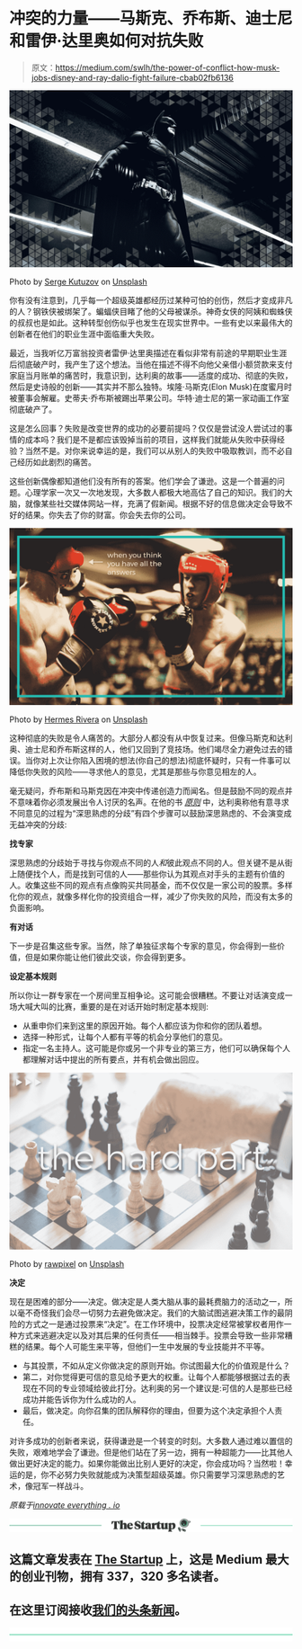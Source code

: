 # 冲突的力量——马斯克、乔布斯、迪士尼和雷伊·达里奥如何对抗失败

> 原文：<https://medium.com/swlh/the-power-of-conflict-how-musk-jobs-disney-and-ray-dalio-fight-failure-cbab02fb6136>

![](img/8b4d96322257fd6b637d51ac529a15fc.png)

Photo by [Serge Kutuzov](https://unsplash.com/photos/meqVd5zwylI?utm_source=unsplash&utm_medium=referral&utm_content=creditCopyText) on [Unsplash](https://unsplash.com/search/photos/batman?utm_source=unsplash&utm_medium=referral&utm_content=creditCopyText)

你有没有注意到，几乎每一个超级英雄都经历过某种可怕的创伤，然后才变成非凡的人？钢铁侠被绑架了。蝙蝠侠目睹了他的父母被谋杀。神奇女侠的阿姨和蜘蛛侠的叔叔也是如此。这种转型创伤似乎也发生在现实世界中。一些有史以来最伟大的创新者在他们的职业生涯中面临重大失败。

最近，当我听亿万富翁投资者雷伊·达里奥描述在看似非常有前途的早期职业生涯后彻底破产时，我产生了这个想法。当他在描述不得不向他父亲借小额贷款来支付家庭当月账单的痛苦时，我意识到，达利奥的故事——适度的成功、彻底的失败，然后是史诗般的创新——其实并不那么独特。埃隆·马斯克(Elon Musk)在度蜜月时被董事会解雇。史蒂夫·乔布斯被踢出苹果公司。华特·迪士尼的第一家动画工作室彻底破产了。

这是怎么回事？失败是改变世界的成功的必要前提吗？仅仅是尝试没人尝试过的事情的成本吗？我们是不是都应该毁掉当前的项目，这样我们就能从失败中获得经验？当然不是。对你来说幸运的是，我们可以从别人的失败中吸取教训，而不必自己经历如此剧烈的痛苦。

这些创新偶像都知道他们没有所有的答案。他们学会了谦逊。这是一个普遍的问题。心理学家一次又一次地发现，大多数人都极大地高估了自己的知识。我们的大脑，就像某些社交媒体网站一样，充满了假新闻。根据不好的信息做决定会导致不好的结果。你失去了你的财富。你会失去你的公司。

![](img/bb9098b91d7dc5fb76672220534de276.png)

Photo by [Hermes Rivera](https://unsplash.com/photos/qbf59TU077Q?utm_source=unsplash&utm_medium=referral&utm_content=creditCopyText) on [Unsplash](https://unsplash.com/search/photos/boxing?utm_source=unsplash&utm_medium=referral&utm_content=creditCopyText)

这种彻底的失败是令人痛苦的。大部分人都没有从中恢复过来。但像马斯克和达利奥、迪士尼和乔布斯这样的人，他们又回到了竞技场。他们竭尽全力避免过去的错误。当你对上次让你陷入困境的想法(你自己的想法)彻底怀疑时，只有一件事可以降低你失败的风险——寻求他人的意见，尤其是那些与你意见相左的人。

毫无疑问，乔布斯和马斯克因在冲突中传递创造力而闻名。但是鼓励不同的观点并不意味着你必须发展出令人讨厌的名声。在他的书 [*原则*](https://www.amazon.com/Principles-Life-Work-Ray-Dalio/dp/1501124021/ref=sr_1_1_sspa?ie=UTF8&qid=1529584508&sr=8-1-spons&keywords=principles&psc=1) 中，达利奥称他有意寻求不同意见的过程为“深思熟虑的分歧”有四个步骤可以鼓励深思熟虑的、不会演变成无益冲突的分歧:

**找专家**

深思熟虑的分歧始于寻找与你观点不同的人*和*彼此观点不同的人。但关键不是从街上随便找个人，而是找到可信的人——那些你认为其观点对手头的主题有价值的人。收集这些不同的观点有点像购买共同基金，而不仅仅是一家公司的股票。多样化你的观点，就像多样化你的投资组合一样，减少了你失败的风险，而没有太多的负面影响。

**有对话**

下一步是召集这些专家。当然，除了单独征求每个专家的意见，你会得到一些价值，但是如果你能让他们彼此交谈，你会得到更多。

**设定基本规则**

所以你让一群专家在一个房间里互相争论。这可能会很糟糕。不要让对话演变成一场大喊大叫的比赛，重要的是在对话开始时制定基本规则:

*   从重申你们来到这里的原因开始。每个人都应该为你和你的团队着想。
*   选择一种形式，让每个人都有平等的机会分享他们的意见。
*   指定一名主持人。这可能是你或另一个非专业的第三方，他们可以确保每个人都理解对话中提出的所有要点，并有机会做出回应。

![](img/91575cef36d39b5e3ea9822dd404601c.png)

Photo by [rawpixel](https://unsplash.com/photos/Cmerk5uR1WI?utm_source=unsplash&utm_medium=referral&utm_content=creditCopyText) on [Unsplash](https://unsplash.com/search/photos/chess?utm_source=unsplash&utm_medium=referral&utm_content=creditCopyText)

**决定**

现在是困难的部分——决定。做决定是人类大脑从事的最耗费脑力的活动之一，所以毫不奇怪我们会尽一切努力去避免做决定。我们的大脑试图逃避决策工作的最阴险的方式之一是通过投票来“决定”。在工作环境中，投票决定经常被掌权者用作一种方式来逃避决定以及对其后果的任何责任——相当棘手。投票会导致一些非常糟糕的结果。每个人可能生来平等，但他们一生中发展的专业技能并不平等。

*   与其投票，不如从定义你做决定的原则开始。你试图最大化的价值观是什么？
*   第二，对你觉得更可信的意见给予更大的权重。让每个人都能够根据过去的表现在不同的专业领域给彼此打分。达利奥的另一个建议是:可信的人是那些已经成功并能告诉你为什么成功的人。
*   最后，做决定。向你召集的团队解释你的理由，但要为这个决定承担个人责任。

对许多成功的创新者来说，获得谦逊是一个转变的时刻。大多数人通过难以置信的失败，艰难地学会了谦逊。但是他们站在了另一边，拥有一种超能力——比其他人做出更好决定的能力。如果你能做出比别人更好的决定，你会成功吗？当然啦！幸运的是，你不必努力失败就能成为决策型超级英雄。你只需要学习深思熟虑的艺术，像冠军一样战斗。

*原载于*[*innovate everything . io*](https://innovateeverything.io/the-power-of-conflict-how-musk-jobs-disney-and-ray-dalio-fight-failure/)

[![](img/308a8d84fb9b2fab43d66c117fcc4bb4.png)](https://medium.com/swlh)

## 这篇文章发表在 [The Startup](https://medium.com/swlh) 上，这是 Medium 最大的创业刊物，拥有 337，320 多名读者。

## 在这里订阅接收[我们的头条新闻](http://growthsupply.com/the-startup-newsletter/)。

[![](img/b0164736ea17a63403e660de5dedf91a.png)](https://medium.com/swlh)